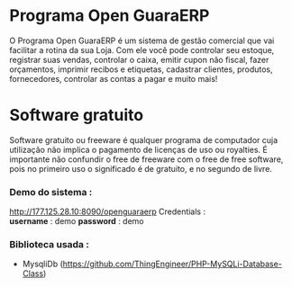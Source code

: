 # Programa Open GuaraERP

O Programa Open GuaraERP é um sistema de gestão comercial que vai facilitar a rotina da sua Loja. Com ele você pode controlar seu estoque, registrar suas vendas, controlar o caixa, emitir cupon não fiscal, fazer orçamentos, imprimir recibos e etiquetas, cadastrar clientes, produtos, fornecedores, controlar as contas a pagar e muito mais!

# Software gratuito
Software gratuito ou freeware é qualquer programa de computador cuja utilização não implica o pagamento de licenças de uso ou royalties. É importante não confundir o free de freeware com o free de free software, pois no primeiro uso o significado é de gratuito, e no segundo de livre.

### Demo do sistema :
http://177.125.28.10:8090/openguaraerp
Credentials :  
**username** : demo
**password** : demo


### Biblioteca usada : 
  - MysqliDb (https://github.com/ThingEngineer/PHP-MySQLi-Database-Class)
